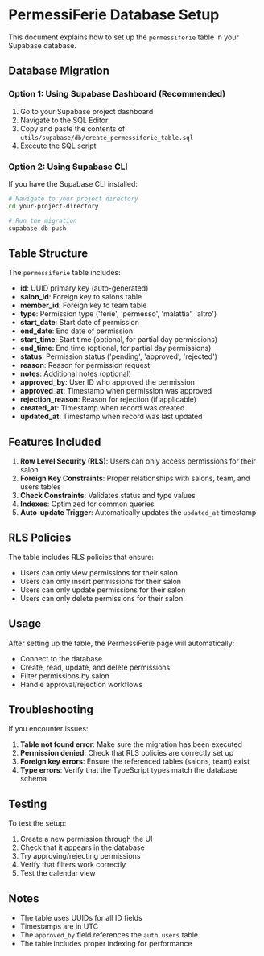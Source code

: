 # PermessiFerie Database Setup

This document explains how to set up the `permessiferie` table in your Supabase database.

## Database Migration

### Option 1: Using Supabase Dashboard (Recommended)

1. Go to your Supabase project dashboard
2. Navigate to the SQL Editor
3. Copy and paste the contents of `utils/supabase/db/create_permessiferie_table.sql`
4. Execute the SQL script

### Option 2: Using Supabase CLI

If you have the Supabase CLI installed:

```bash
# Navigate to your project directory
cd your-project-directory

# Run the migration
supabase db push
```

## Table Structure

The `permessiferie` table includes:

- **id**: UUID primary key (auto-generated)
- **salon_id**: Foreign key to salons table
- **member_id**: Foreign key to team table
- **type**: Permission type ('ferie', 'permesso', 'malattia', 'altro')
- **start_date**: Start date of permission
- **end_date**: End date of permission
- **start_time**: Start time (optional, for partial day permissions)
- **end_time**: End time (optional, for partial day permissions)
- **status**: Permission status ('pending', 'approved', 'rejected')
- **reason**: Reason for permission request
- **notes**: Additional notes (optional)
- **approved_by**: User ID who approved the permission
- **approved_at**: Timestamp when permission was approved
- **rejection_reason**: Reason for rejection (if applicable)
- **created_at**: Timestamp when record was created
- **updated_at**: Timestamp when record was last updated

## Features Included

1. **Row Level Security (RLS)**: Users can only access permissions for their salon
2. **Foreign Key Constraints**: Proper relationships with salons, team, and users tables
3. **Check Constraints**: Validates status and type values
4. **Indexes**: Optimized for common queries
5. **Auto-update Trigger**: Automatically updates the `updated_at` timestamp

## RLS Policies

The table includes RLS policies that ensure:
- Users can only view permissions for their salon
- Users can only insert permissions for their salon
- Users can only update permissions for their salon
- Users can only delete permissions for their salon

## Usage

After setting up the table, the PermessiFerie page will automatically:
- Connect to the database
- Create, read, update, and delete permissions
- Filter permissions by salon
- Handle approval/rejection workflows

## Troubleshooting

If you encounter issues:

1. **Table not found error**: Make sure the migration has been executed
2. **Permission denied**: Check that RLS policies are correctly set up
3. **Foreign key errors**: Ensure the referenced tables (salons, team) exist
4. **Type errors**: Verify that the TypeScript types match the database schema

## Testing

To test the setup:

1. Create a new permission through the UI
2. Check that it appears in the database
3. Try approving/rejecting permissions
4. Verify that filters work correctly
5. Test the calendar view

## Notes

- The table uses UUIDs for all ID fields
- Timestamps are in UTC
- The `approved_by` field references the `auth.users` table
- The table includes proper indexing for performance 